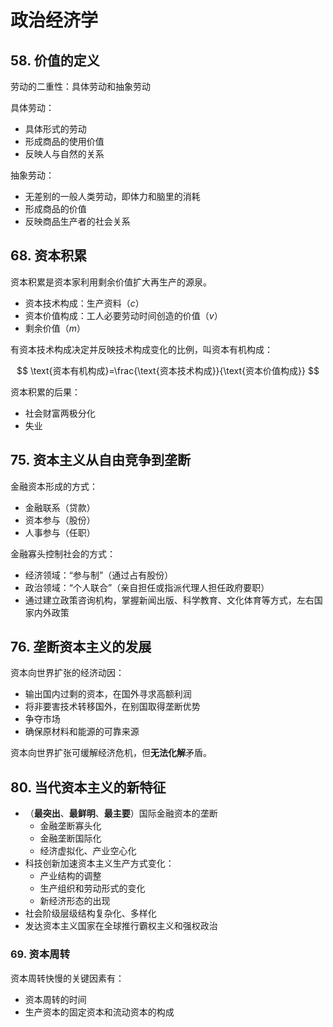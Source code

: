 # 政治经济学

## 58. 价值的定义

劳动的二重性：具体劳动和抽象劳动

具体劳动：

+ 具体形式的劳动
+ 形成商品的使用价值
+ 反映人与自然的关系

抽象劳动：

+ 无差别的一般人类劳动，即体力和脑里的消耗
+ 形成商品的价值
+ 反映商品生产者的社会关系

## 68. 资本积累

资本积累是资本家利用剩余价值扩大再生产的源泉。

+ 资本技术构成：生产资料（$c$）
+ 资本价值构成：工人必要劳动时间创造的价值（$v$）
+ 剩余价值（$m$）

有资本技术构成决定并反映技术构成变化的比例，叫资本有机构成：

$$
\text{资本有机构成}=\frac{\text{资本技术构成}}{\text{资本价值构成}}
$$

资本积累的后果：

+ 社会财富两极分化
+ 失业

## 75. 资本主义从自由竞争到垄断

金融资本形成的方式：

+ 金融联系（贷款）
+ 资本参与（股份）
+ 人事参与（任职）

金融寡头控制社会的方式：

+ 经济领域：“参与制”（通过占有股份）
+ 政治领域：“个人联合”（亲自担任或指派代理人担任政府要职）
+ 通过建立政策咨询机构，掌握新闻出版、科学教育、文化体育等方式，左右国家内外政策
 
## 76. 垄断资本主义的发展

资本向世界扩张的经济动因：

+ 输出国内过剩的资本，在国外寻求高额利润
+ 将非要害技术转移国外，在别国取得垄断优势
+ 争夺市场
+ 确保原材料和能源的可靠来源

资本向世界扩张可缓解经济危机，但**无法化解**矛盾。

## 80. 当代资本主义的新特征

+ （**最突出**、**最鲜明**、**最主要**）国际金融资本的垄断
  + 金融垄断寡头化
  + 金融垄断国际化
  + 经济虚拟化、产业空心化
+ 科技创新加速资本主义生产方式变化：
  + 产业结构的调整
  + 生产组织和劳动形式的变化
  + 新经济形态的出现
+ 社会阶级层级结构复杂化、多样化
+ 发达资本主义国家在全球推行霸权主义和强权政治

### 69. 资本周转

资本周转快慢的关键因素有：
 
+ 资本周转的时间
+ 生产资本的固定资本和流动资本的构成